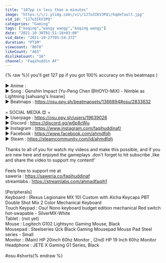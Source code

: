 ```yaml
---
title: "107pp in less than a minutes"
image: "https:\/\/i.ytimg.com\/vi\/1J7o3IkV3PQ\/hqdefault.jpg"
vid_id: "1J7o3IkV3PQ"
categories: "Gaming"
tags: ["keqing","wangy wangy","keqing wangy"]
date: "2021-10-30T01:51:18+03:00"
vid_date: "2021-10-27T05:54:37Z"
duration: "PT1M"
viewcount: "8078"
likeCount: "465"
dislikeCount: "16"
channel: "Faqihuddin AF"
---
```

{% raw %}(  you'll get 127 pp if you got 100% accuracy on this beatmaps )<br /><br />► Anime : <br />► Song : Genshin Impact (Yu-Peng Chen @HOYO-MiX) - Nimble as Lightning [sahuang's Insane]<br />► Beatmaps : <a rel="nofollow" target="blank" href="https://osu.ppy.sh/beatmapsets/1366894#osu/2833632">https://osu.ppy.sh/beatmapsets/1366894#osu/2833632</a><br /><br />= SOCIAL MEDIA 😍 =<br />► Userpage : <a rel="nofollow" target="blank" href="https://osu.ppy.sh/users/19639026">https://osu.ppy.sh/users/19639026</a> <br />► Discord : <a rel="nofollow" target="blank" href="https://discord.gg/w6p8cWu">https://discord.gg/w6p8cWu</a><br />► Instagram : <a rel="nofollow" target="blank" href="https://www.instagram.com/faqihuddinaf/">https://www.instagram.com/faqihuddinaf/</a><br />► Facebook :  <a rel="nofollow" target="blank" href="https://www.facebook.com/ahmdfqh">https://www.facebook.com/ahmdfqh</a><br />► Steam : <a rel="nofollow" target="blank" href="https://steamcommunity.com/id/ahmdfqh">https://steamcommunity.com/id/ahmdfqh</a><br /><br />Thanks to all of you for watch my videos and make this possible, and if you are new here and enjoyed the gameplays .don't forget to hit subscribe ,like and share the video to support my content!'<br /><br />Feels free to support me at <br />saweria : <a rel="nofollow" target="blank" href="https://saweria.co/faqihuddinaf">https://saweria.co/faqihuddinaf</a><br />streamlabs : <a rel="nofollow" target="blank" href="https://streamlabs.com/ahmadfaqih1">https://streamlabs.com/ahmadfaqih1</a> <br /><br />[Peripherals] <br />Keyboard : (Rexus Legionaire MX 10) Custom with Alcha Keycaps PBT Double Shot Mix 2 Color Mechanical Keyboard<br />Touch Keypad : Osu! Nono keyboard budget edition mechanical Red switch hot-swapable - SilverMX-White<br />Tablet : (not yet)<br />Mouse : Logitech G102 Lightsync Gaming Mouse, Black<br />Mousepad : Steelseries Qck Black Gaming Mousepad Mouse Pad Steel series - Small<br />Monitor : (Main) HP 20inch 60hz Monitor , (2nd) HP 19 Inch 60hz Monitor<br />Headphone : JETE X Gaming G1 Series, Black<br /><br />#osu #shorts{% endraw %}
